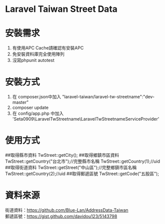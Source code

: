 Laravel Taiwan Street Data
===============

# 安裝需求

1. 有使用APC Cache請確認有安裝APC
2. 免安裝資料庫完全使用陣列
3. 沒寫phpunit autotest

# 安裝方式

1. 在 composer.json中加入 "laravel-taiwan/laravel-tw-streetname":"dev-master"
2. composer update
3. 在 config/app.php 中加入 'Seta0909\LaravelTwStreetname\LaravelTwStreetnameServiceProvider'

# 使用方式

##取得縣市資料
TwStreet::getCity();
##取得鄉鎮市區資料
TwStreet::getCountry("台北市");//完整縣市名稱
TwStreet::getCountry(1);//uid
##取得街道資料
TwStreet::getStreet("中山區");//完整鄉鎮市區名稱
TwStreet::getCountry(2);//uid
##取得郵遞區號
TwStreet::getCode("五股區");

# 資料來源

街道資料：https://github.com/Blue-Lan/AddressData-Taiwan<br/>
郵遞區號：https://gist.github.com/davidou123/5143798
